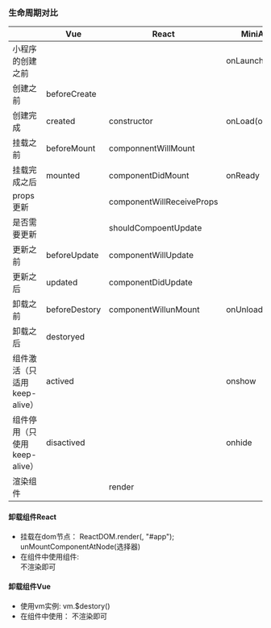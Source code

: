 ### 生命周期对比

|  |Vue|             React                 | MiniApp|
|---|---|---|----| 
|   小程序的创建之前 |            ||                        onLaunch
|  创建之前         |   beforeCreate |                   
|  创建完成          |  created       |  constructor     |       onLoad(options)
| 挂载之前|            beforeMount|     componnentWillMount
| 挂载完成之后 |       mounted      |   componentDidMount    |   onReady
| props更新||componentWillReceiveProps
| 是否需要更新  | |                                shouldCompoentUpdate
| 更新之前       |     beforeUpdate  |  componentWillUpdate
| 更新之后        |    updated        | componentDidUpdate
| 卸载之前         |   beforeDestory | componentWillunMount | onUnload
| 卸载之后          |  destoryed       |  
| 组件激活（只适用keep-alive）| actived | | onshow
| 组件停用（只使用keep-alive）| disactived | | onhide
| 渲染组件| |render 

#### 卸载组件React
- 挂载在dom节点：
        ReactDOM.render(<Component/>, "#app");
        unMountComponentAtNode(选择器)
- 在组件中使用组件:  
        不渲染即可

#### 卸载组件Vue
- 使用vm实例:
    vm.$destory()
- 在组件中使用：
    不渲染即可



